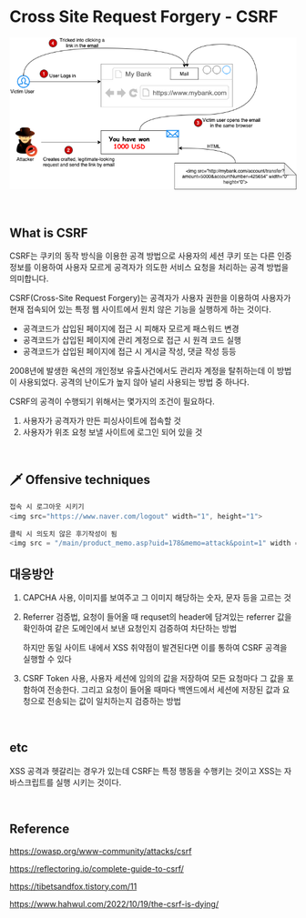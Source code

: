 # Cross Site Request Forgery - CSRF

![](../img/csrf-process.png)

<br>

## What is CSRF

CSRF는 쿠키의 동작 방식을 이용한 공격 방법으로 사용자의 세션 쿠키 또는 다른 인증정보를 이용하여 사용자 모르게 공격자가 의도한 서비스 요청을 처리하는 공격 방법을 의미합니다.

CSRF(Cross-Site Request Forgery)는 공격자가 사용자 권한을 이용하여 사용자가 현재 접속되어 있는 특정 웹 사이트에서 원치 않은 기능을 실행하게 하는 것이다.

- 공격코드가 삽입된 페이지에 접근 시 피해자 모르게 패스워드 변경
- 공격코드가 삽입된 페이지에 관리 계정으로 접근 시 원격 코드 실행
- 공격코드가 삽입된 페이지에 접근 시 게시글 작성, 댓글 작성 등등

2008년에 발생한 옥션의 개인정보 유출사건에서도 관리자 계정을 탈취하는데 이 방법이 사용되었다. 공격의 난이도가 높지 않아 널리 사용되는 방법 중 하나다.

CSRF의 공격이 수행되기 위해서는 몇가지의 조건이 필요하다.
1. 사용자가 공격자가 만든 피싱사이트에 접속할 것
2. 사용자가 위조 요청 보낼 사이트에 로그인 되어 있을 것

<br>

## 🗡 Offensive techniques



```js
접속 시 로그아웃 시키기
<img src="https://www.naver.com/logout" width="1", height="1">
```

```js
클릭 시 의도치 않은 후기작성이 됨
<img src = "/main/product_memo.asp?uid=178&memo=attack&point=1" width = "1" height = "1"/>
```

## 대응방안
1. CAPCHA 사용, 이미지를 보여주고 그 이미지 해당하는 숫자, 문자 등을 고르는 것
2. Referrer 검증법, 요청이 들어올 때 requset의 header에 담겨있는 referrer 값을 확인하여 같은 도메인에서 보낸 요청인지 검증하여 차단하는 방법
   
   하지만 동일 사이트 내에서 XSS 취약점이 발견된다면 이를 통하여 CSRF 공격을 실행할 수 있다
3. CSRF Token 사용, 사용자 세션에 임의의 값을 저장하여 모든 요청마다 그 값을 포함하여 전송한다. 그리고 요청이 들어올 때마다 백엔드에서 세션에 저장된 값과 요청으로 전송되는 값이 일치하는지 검증하는 방법

<br>

## etc

XSS 공격과 헷갈리는 경우가 있는데 CSRF는 특정 행동을 수행키는 것이고 XSS는 자바스크립트를 실행 시키는 것이다.

<br>

## Reference

https://owasp.org/www-community/attacks/csrf

https://reflectoring.io/complete-guide-to-csrf/

https://tibetsandfox.tistory.com/11

https://www.hahwul.com/2022/10/19/the-csrf-is-dying/
